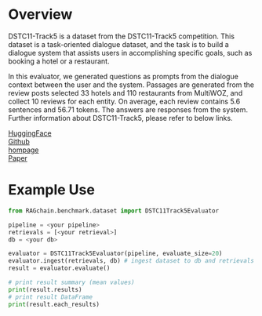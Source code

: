 # Overview

DSTC11-Track5 is a dataset from the DSTC11-Track5 competition. 
This dataset is a task-oriented dialogue dataset, and the task is to build a dialogue system that assists users 
in accomplishing specific goals, such as booking a hotel or a restaurant.

In this evaluator, we generated questions as prompts from the dialogue context between the user and the system.
Passages are generated from the review posts selected 33 hotels and 110 restaurants from MultiWOZ, and collect 10 reviews for each entity. 
On  average, each review contains 5.6 sentences and 56.71 tokens. 
The answers are responses from the system.
Further information about DSTC11-Track5, please refer to below links.

[HuggingFace](https://huggingface.co/datasets/NomaDamas/DSTC-11-Track-5)<br>
[Github](https://github.com/alexa/dstc11-track5)<br>
[hompage](https://dstc11.dstc.community/)<br>
[Paper](https://arxiv.org/abs/2305.12091)

# Example Use

```python
from RAGchain.benchmark.dataset import DSTC11Track5Evaluator

pipeline = <your pipeline>
retrievals = [<your retrieval>]
db = <your db>

evaluator = DSTC11Track5Evaluator(pipeline, evaluate_size=20)
evaluator.ingest(retrievals, db) # ingest dataset to db and retrievals
result = evaluator.evaluate()

# print result summary (mean values)
print(result.results)
# print result DataFrame
print(result.each_results)
```
